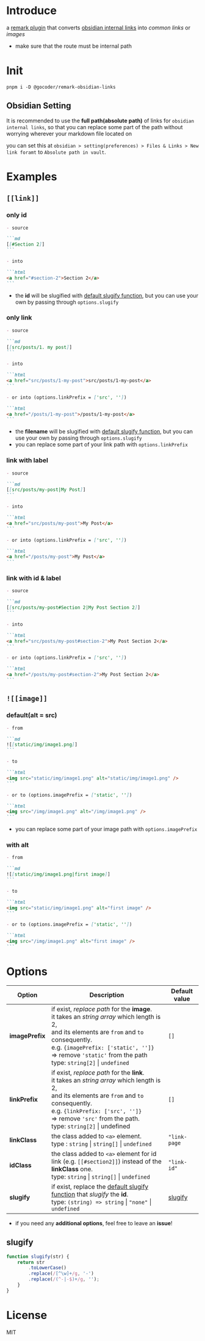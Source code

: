 # Introduce

a [remark plugin](https://github.com/remarkjs/remark/blob/main/doc/plugins.md) that converts [obsidian internal links](https://help.obsidian.md/Linking+notes+and+files/Internal+links) into _common links_ or _images_

- make sure that the route must be internal path

# Init

```shell
pnpm i -D @gocoder/remark-obsidian-links
```

## Obsidian Setting

It is recommended to use the **full path(absolute path)** of links for `obsidian internal links`, so that you can replace some part of the path without worrying wherever your markdown file located on

you can set this at `obsidian > setting(preferences) > Files & Links > New link foramt` to `Absolute path in vault`.

# Examples

## `[[link]]`

### only id

````md
- source

```md
[[#Section 2]]
```

- into

```html
<a href="#section-2">Section 2</a>
```
````

- the **id** will be slugified with [default slugify function](#slugify), but you can use your own by passing through `options.slugify`

### only link

````md
- source

```md
[[src/posts/1. my post]]
```

- into

```html
<a href="src/posts/1-my-post">src/posts/1-my-post</a>
```

- or into (options.linkPrefix = ['src', ''])

```html
<a href="/posts/1-my-post">/posts/1-my-post</a>
```
````

- the **filename** will be slugified with [default slugify function](#slugify), but you can use your own by passing through `options.slugify`
- you can replace some part of your link path with `options.linkPrefix`

### link with label

````md
- source

```md
[[src/posts/my-post|My Post]]
```

- into

```html
<a href="src/posts/my-post">My Post</a>
```

- or into (options.linkPrefix = ['src', ''])

```html
<a href="/posts/my-post">My Post</a>
```
````

### link with id & label

````md
- source

```md
[[src/posts/my-post#Section 2|My Post Section 2]]
```

- into

```html
<a href="src/posts/my-post#section-2">My Post Section 2</a>
```

- or into (options.linkPrefix = ['src', ''])

```html
<a href="/posts/my-post#section-2">My Post Section 2</a>
```
````

## `![[image]]`

### default(alt = src)

````md
- from

```md
![[static/img/image1.png]]
```

- to

```html
<img src="static/img/image1.png" alt="static/img/image1.png" />
```

- or to (options.imagePrefix = ['static', ''])

```html
<img src="/img/image1.png" alt="/img/image1.png" />
```
````

- you can replace some part of your image path with `options.imagePrefix`

### with alt

````md
- from

```md
![[static/img/image1.png|first image]]
```

- to

```html
<img src="static/img/image1.png" alt="first image" />
```

- or to (options.imagePrefix = ['static', ''])

```html
<img src="/img/image1.png" alt="first image" />
```
````

# Options

| Option          | Description                                                                                                                                                                                                                                                          | Default value       |
| --------------- | -------------------------------------------------------------------------------------------------------------------------------------------------------------------------------------------------------------------------------------------------------------------- | ------------------- |
| **imagePrefix** | if exist, _replace path_ for the **image**.<br>it takes an _string array_ which length is 2,<br>and its elements are `from` and `to` consequently.<br>e.g. `{imagePrefix: ['static', '']}`<br>=> remove `'static'` from the path<br>type: `string[2]` \| `undefined` | `[]`                |
| **linkPrefix**  | if exist, _replace path_ for the **link**.<br>it takes an _string array_ which length is 2,<br>and its elements are `from` and `to` consequently.<br>e.g. `{linkPrefix: ['src', '']}`<br>=> remove `'src'` from the path.<br>type: `string[2]` \| undefined          | `[]`                |
| **linkClass**   | the class added to `<a>` element.<br>type : `string` \| `string[]` \| `undefined`                                                                                                                                                                                    | `"link-page`        |
| **idClass**     | the class added to `<a>` element for id link (e.g. `[[#section2]]`) instead of the **linkClass** one.<br>type: `string` \| `string[]` \| `undefined`                                                                                                                 | `"link-id"`         |
| **slugify**     | if exist, replace the [default slugify function](#slugify) that _slugify_ the **id**.<br>type: `(string) => string` \| `"none"` \| `undefined`                                                                                                                       | [slugify](#slugify) |

- if you need any **additional options**, feel free to leave an **issue**!

## slugify

```js
function slugify(str) {
	return str
		.toLowerCase()
		.replace(/[^\w]+/g, '-')
		.replace(/(^-|-$)+/g, '');
	}
}
```

# License

MIT
